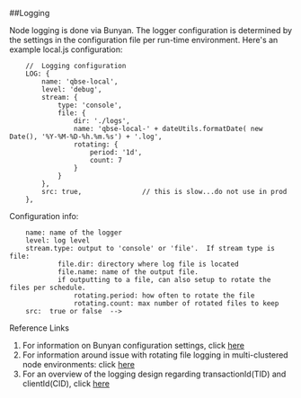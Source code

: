 ##Logging

Node logging is done via Bunyan.  The logger configuration is determined by the settings in the configuration file per run-time environment. 
Here's an example local.js configuration:

        //  Logging configuration
        LOG: {
            name: 'qbse-local',
            level: 'debug',
            stream: {
                type: 'console',
                file: {
                    dir: './logs',
                    name: 'qbse-local-' + dateUtils.formatDate( new Date(), '%Y-%M-%D-%h.%m.%s') + '.log',
                    rotating: {
                        period: '1d',
                        count: 7
                    }
                }
            },
            src: true,               // this is slow...do not use in prod
        },

Configuration info:

        name: name of the logger
        level: log level
        stream.type: output to 'console' or 'file'.  If stream type is file:
                file.dir: directory where log file is located
                file.name: name of the output file.
                if outputting to a file, can also setup to rotate the files per schedule.
                    rotating.period: how often to rotate the file
                    rotating.count: max number of rotated files to keep
        src:  true or false  --> 

Reference Links

1. For information on Bunyan configuration settings, click [here](https://github.com/trentm/node-bunyan)
2. For information around issue with rotating file logging in multi-clustered node environments: click [here](https://github.com/trentm/node-bunyan#stream-type-rotating-file)
3. For an overview of the logging design regarding transactionId(TID) and clientId(CID), click [here](https://wiki.intuit.com/display/qbasepd/Client+Logging) 
 
